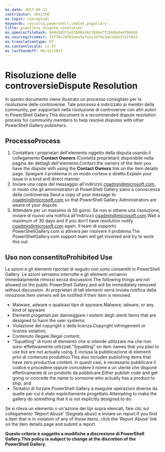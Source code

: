 ```yaml
---
ms.date: 2017-06-12
contributor: JKeithB
ms.topic: conceptual
keywords: raccolta,powershell,cmdlet,psgallery
title: psgallery_dispute_resolution
ms.openlocfilehash: 640d20371a51b08a5627b9beff1bb0ada4f06dd8
ms.sourcegitcommit: 75f70c7df01eea5e7a2c16f9a3ab1dd437a1f8fd
ms.translationtype: HT
ms.contentlocale: it-IT
ms.lasthandoff: 06/12/2017
---
```

# <a name="dispute-resolution"></a><span data-ttu-id="b82a5-103">Risoluzione delle controversie</span><span class="sxs-lookup"><span data-stu-id="b82a5-103">Dispute Resolution</span></span>

<span data-ttu-id="b82a5-104">In questo documento viene illustrato un processo consigliato per la risoluzione delle controversie. Tale processo è indirizzato ai membri della community, per supportarli nella risoluzione di controversie con altri autori in PowerShell Gallery.</span><span class="sxs-lookup"><span data-stu-id="b82a5-104">This document is a recommended dispute resolution process for community members to help resolve disputes with other PowerShell Gallery publishers.</span></span>

## <a name="process"></a><span data-ttu-id="b82a5-105">Processo</span><span class="sxs-lookup"><span data-stu-id="b82a5-105">Process</span></span>

1. <span data-ttu-id="b82a5-106">Contattare i proprietari dell'elemento oggetto della disputa usando il collegamento **Contact Owners** (Contatta proprietari) disponibile nella pagina dei dettagli dell'elemento.</span><span class="sxs-lookup"><span data-stu-id="b82a5-106">Contact the owners of the item you have the dispute with using the **Contact Owners** link on the item details page.</span></span>
<span data-ttu-id="b82a5-107">Spiegare il problema in un modo cortese e diretto.</span><span class="sxs-lookup"><span data-stu-id="b82a5-107">Explain your issue in a kind and direct manner.</span></span>
2. <span data-ttu-id="b82a5-108">Inviare una copia del messaggio all'indirizzo [cgadmin@microsoft.com](mailto:cgadmin@microsoft.com), in modo che gli amministratori di PowerShell Gallery siano a conoscenza della controversia.</span><span class="sxs-lookup"><span data-stu-id="b82a5-108">Send a copy of your message to [cgadmin@microsoft.com](mailto:cgadmin@microsoft.com) so that PowerShell Gallery Administrators are aware of your dispute.</span></span>
3. <span data-ttu-id="b82a5-109">Attendere per un massimo di 30 giorni. Se non si ottiene una risoluzione, inviare di nuovo una notifica all'indirizzo [cgadmin@microsoft.com](mailto:cgadmin@microsoft.com).</span><span class="sxs-lookup"><span data-stu-id="b82a5-109">Wait a maximum of 30 days and if you don’t have resolution notify [cgadmin@microsoft.com](mailto:cgadmin@microsoft.com) again.</span></span>
<span data-ttu-id="b82a5-110">Il team di supporto PowerShellGallery.com si attiverà per risolvere il problema.</span><span class="sxs-lookup"><span data-stu-id="b82a5-110">The PowerShellGallery.com support team will get involved and try to work this out.</span></span>


## <a name="prohibited-use"></a><span data-ttu-id="b82a5-111">Uso non consentito</span><span class="sxs-lookup"><span data-stu-id="b82a5-111">Prohibited Use</span></span>

<span data-ttu-id="b82a5-112">Le azioni e gli elementi riportati di seguito non sono consentiti in PowerShell Gallery. Le azioni verranno interrotte e gli elementi verranno immediatamente rimossi senza discussioni.</span><span class="sxs-lookup"><span data-stu-id="b82a5-112">The following things are not allowed on the public PowerShell Gallery and will be immediately removed without discussion.</span></span>  <span data-ttu-id="b82a5-113">Ai proprietari di tali elementi verrà inviata notifica della rimozione.</span><span class="sxs-lookup"><span data-stu-id="b82a5-113">Item owners will be notified if their item is removed.</span></span>

- <span data-ttu-id="b82a5-114">Malware, adware o qualsiasi tipo di spyware.</span><span class="sxs-lookup"><span data-stu-id="b82a5-114">Malware, adware, or any kind of spyware</span></span>
- <span data-ttu-id="b82a5-115">Elementi progettati per danneggiare i sistemi degli utenti.</span><span class="sxs-lookup"><span data-stu-id="b82a5-115">Items that are designed to harm the user systems;</span></span>
- <span data-ttu-id="b82a5-116">Violazione del copyright o della licenza.</span><span class="sxs-lookup"><span data-stu-id="b82a5-116">Copyright infringement or license violation;</span></span>
- <span data-ttu-id="b82a5-117">Contenuto illegale.</span><span class="sxs-lookup"><span data-stu-id="b82a5-117">Illegal content;</span></span>
- <span data-ttu-id="b82a5-118">"Squatting" di nomi di elemento che si intende utilizzare ma che non sono effettivamente utilizzati.</span><span class="sxs-lookup"><span data-stu-id="b82a5-118">"Squatting" on item names that you plan to use but are not actually using.</span></span> <span data-ttu-id="b82a5-119">È inclusa la pubblicazione di elementi privi di contenuto produttivo.</span><span class="sxs-lookup"><span data-stu-id="b82a5-119">This also includes publishing items that have zero productive content.</span></span>
<span data-ttu-id="b82a5-120">In questi casi, è necessario pubblicare il codice e procedere oppure concedere il nome a un utente che dispone effettivamente di un prodotto da pubblicare.</span><span class="sxs-lookup"><span data-stu-id="b82a5-120">Either publish code and get going or concede the name to someone who actually has a product to ship; and</span></span>
- <span data-ttu-id="b82a5-121">Tentativi di forzare PowerShell Gallery a eseguire operazioni diverse da quelle per cui è stato esplicitamente progettato.</span><span class="sxs-lookup"><span data-stu-id="b82a5-121">Attempting to make the gallery do something that it is not explicitly designed to do.</span></span>


<span data-ttu-id="b82a5-122">Se si rileva un elemento o un'azione dei tipi sopra elencati, fare clic sul collegamento 'Report Abuse' (Segnala abusi) e inviare un report.</span><span class="sxs-lookup"><span data-stu-id="b82a5-122">If you find a item that is in violation of any of these items, click the ‘Report Abuse’ link on the item details page and submit a report.</span></span>

<span data-ttu-id="b82a5-123">**Questo criterio è soggetto a modifiche a discrezione di PowerShell Gallery.**</span><span class="sxs-lookup"><span data-stu-id="b82a5-123">**This policy is subject to change at the discretion of the PowerShell Gallery.**</span></span>

